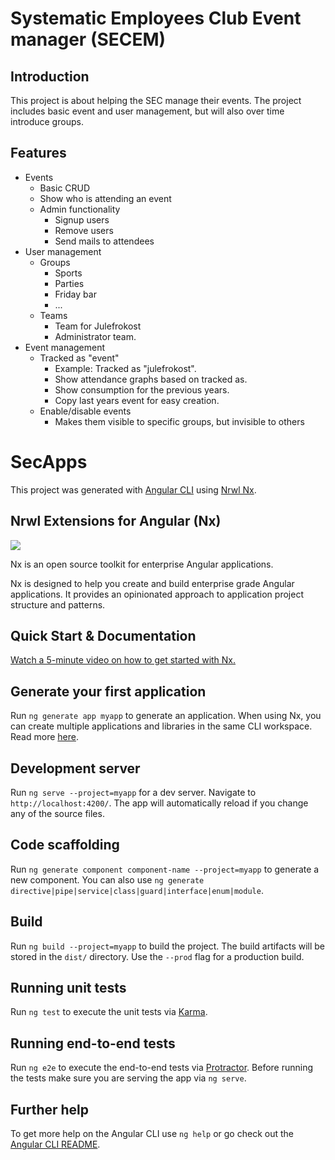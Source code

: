 # Systematic Employees Club Event manager (SECEM)

## Introduction
This project is about helping the SEC manage their events. The project includes basic event and user management, but will also over time introduce groups.


## Features
* Events
    * Basic CRUD
    * Show who is attending an event
    * Admin functionality
      * Signup users
      * Remove users
      * Send mails to attendees
* User management
  * Groups
    * Sports
    * Parties
    * Friday bar
    * ...
  * Teams
    * Team for Julefrokost
    * Administrator team.
* Event management
  * Tracked as "event"
    * Example: Tracked as "julefrokost". 
    * Show attendance graphs based on tracked as.
    * Show consumption for the previous years.
    * Copy last years event for easy creation. 
  * Enable/disable events
    * Makes them visible to specific groups, but invisible to others
  


# SecApps

This project was generated with [Angular CLI](https://github.com/angular/angular-cli) using [Nrwl Nx](https://nrwl.io/nx).

## Nrwl Extensions for Angular (Nx)

<a href="https://nrwl.io/nx"><img src="https://preview.ibb.co/mW6sdw/nx_logo.png"></a>

Nx is an open source toolkit for enterprise Angular applications.

Nx is designed to help you create and build enterprise grade Angular applications. It provides an opinionated approach to application project structure and patterns.

## Quick Start & Documentation

[Watch a 5-minute video on how to get started with Nx.](http://nrwl.io/nx)

## Generate your first application

Run `ng generate app myapp` to generate an application. When using Nx, you can create multiple applications and libraries in the same CLI workspace. Read more [here](http://nrwl.io/nx).

## Development server

Run `ng serve --project=myapp` for a dev server. Navigate to `http://localhost:4200/`. The app will automatically reload if you change any of the source files.

## Code scaffolding

Run `ng generate component component-name --project=myapp` to generate a new component. You can also use `ng generate directive|pipe|service|class|guard|interface|enum|module`.

## Build

Run `ng build --project=myapp` to build the project. The build artifacts will be stored in the `dist/` directory. Use the `--prod` flag for a production build.

## Running unit tests

Run `ng test` to execute the unit tests via [Karma](https://karma-runner.github.io).

## Running end-to-end tests

Run `ng e2e` to execute the end-to-end tests via [Protractor](http://www.protractortest.org/).
Before running the tests make sure you are serving the app via `ng serve`.

## Further help

To get more help on the Angular CLI use `ng help` or go check out the [Angular CLI README](https://github.com/angular/angular-cli/blob/master/README.md).
